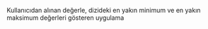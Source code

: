 Kullanıcıdan alınan değerle, dizideki en yakın minimum ve en yakın maksimum değerleri gösteren uygulama
